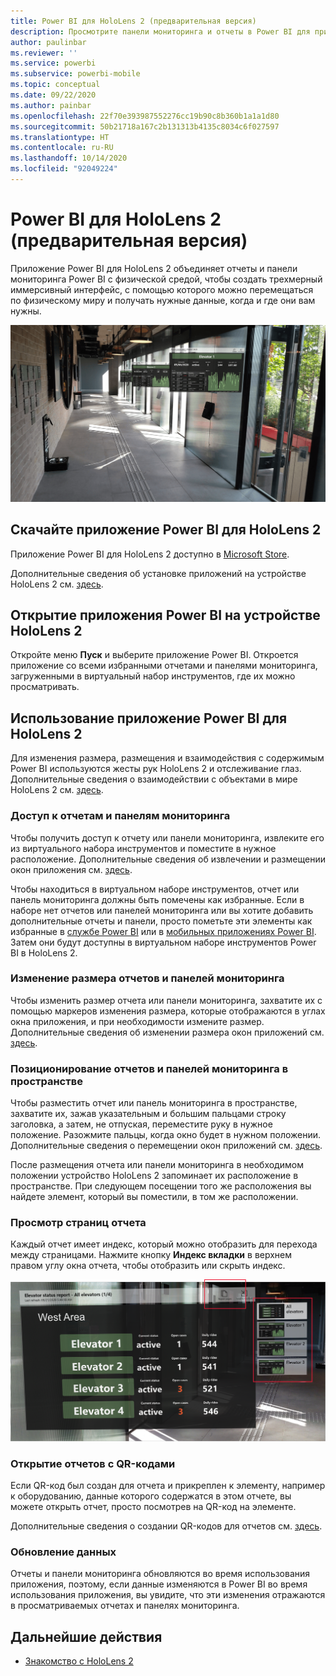```yaml
---
title: Power BI для HoloLens 2 (предварительная версия)
description: Просмотрите панели мониторинга и отчеты в Power BI для приложения HoloLens 2.
author: paulinbar
ms.reviewer: ''
ms.service: powerbi
ms.subservice: powerbi-mobile
ms.topic: conceptual
ms.date: 09/22/2020
ms.author: painbar
ms.openlocfilehash: 22f70e393987552276cc19b90c8b360b1a1a1d80
ms.sourcegitcommit: 50b21718a167c2b131313b4135c8034c6f027597
ms.translationtype: HT
ms.contentlocale: ru-RU
ms.lasthandoff: 10/14/2020
ms.locfileid: "92049224"
---
```

# <a name="power-bi-for-hololens-2-preview"></a>Power BI для HoloLens 2 (предварительная версия)
Приложение Power BI для HoloLens 2 объединяет отчеты и панели мониторинга Power BI с физической средой, чтобы создать трехмерный иммерсивный интерфейс, с помощью которого можно перемещаться по физическому миру и получать нужные данные, когда и где они вам нужны.

![Изображение из HoloLens 2, на котором показаны плавающие отчеты Power BI.](media/mobile-hololens2-app/power-bi-hololens2-floating-reports.png)

## <a name="get-the-power-bi-app-for-hololens-2"></a>Скачайте приложение Power BI для HoloLens 2 

Приложение Power BI для HoloLens 2 доступно в [Microsoft Store](https://go.microsoft.com/fwlink/?linkid=526478).

Дополнительные сведения об установке приложений на устройстве HoloLens 2 см. [здесь](/hololens/holographic-store-apps).

## <a name="open-the-power-bi-app-on-your-hololens-2"></a>Открытие приложения Power BI на устройстве HoloLens 2

Откройте меню **Пуск** и выберите приложение Power BI. Откроется приложение со всеми избранными отчетами и панелями мониторинга, загруженными в виртуальный набор инструментов, где их можно просматривать.

## <a name="using-the-power-bi-app-for-hololens-2"></a>Использование приложение Power BI для HoloLens 2

Для изменения размера, размещения и взаимодействия с содержимым Power BI используются жесты рук HoloLens 2 и отслеживание глаз. Дополнительные сведения о взаимодействии с объектами в мире HoloLens 2 см. [здесь](/hololens/hololens2-basic-usage).

### <a name="access-reports-and-dashboards"></a>Доступ к отчетам и панелям мониторинга

Чтобы получить доступ к отчету или панели мониторинга, извлеките его из виртуального набора инструментов и поместите в нужное расположение. Дополнительные сведения об извлечении и размещении окон приложения см. [здесь](/hololens/hololens2-basic-usage#moving-holograms).

Чтобы находиться в виртуальном наборе инструментов, отчет или панель мониторинга должны быть помечены как избранные. Если в наборе нет отчетов или панелей мониторинга или вы хотите добавить дополнительные отчеты и панели, просто пометьте эти элементы как избранные в [службе Power BI](../end-user-favorite.md) или в [мобильных приложениях Power BI](mobile-apps-favorites.md). Затем они будут доступны в виртуальном наборе инструментов Power BI в HoloLens 2.

### <a name="resize-reports-and-dashboards"></a>Изменение размера отчетов и панелей мониторинга

Чтобы изменить размер отчета или панели мониторинга, захватите их с помощью маркеров изменения размера, которые отображаются в углах окна приложения, и при необходимости измените размер. Дополнительные сведения об изменении размера окон приложений см. [здесь](/hololens/hololens2-basic-usage#resizing-holograms).

### <a name="position-reports-and-dashboards-in-space"></a>Позиционирование отчетов и панелей мониторинга в пространстве

Чтобы разместить отчет или панель мониторинга в пространстве, захватите их, зажав указательным и большим пальцами строку заголовка, а затем, не отпуская, переместите руку в нужное положение. Разожмите пальцы, когда окно будет в нужном положении. Дополнительные сведения о перемещении окон приложений см. [здесь](/hololens/hololens2-basic-usage#moving-holograms).

После размещения отчета или панели мониторинга в необходимом положении устройство HoloLens 2 запоминает их расположение в пространстве. При следующем посещении того же расположения вы найдете элемент, который вы поместили, в том же расположении.

### <a name="browse-report-pages"></a>Просмотр страниц отчета

Каждый отчет имеет индекс, который можно отобразить для перехода между страницами. Нажмите кнопку **Индекс вкладки** в верхнем правом углу окна отчета, чтобы отобразить или скрыть индекс.

![Изображение индекса страницы отчета в Power BI для HoloLens 2](media/mobile-hololens2-app/power-bi-hololens2-browse-report-pages.png)

### <a name="open-reports-with-qr-codes"></a>Открытие отчетов с QR-кодами

Если QR-код был создан для отчета и прикреплен к элементу, например к оборудованию, данные которого содержатся в этом отчете, вы можете открыть отчет, просто посмотрев на QR-код на элементе.

Дополнительные сведения о создании QR-кодов для отчетов см. [здесь](../../create-reports/service-create-qr-code-for-report.md).

### <a name="data-refresh"></a>Обновление данных

Отчеты и панели мониторинга обновляются во время использования приложения, поэтому, если данные изменяются в Power BI во время использования приложения, вы увидите, что эти изменения отражаются в просматриваемых отчетах и панелях мониторинга.

## <a name="next-steps"></a>Дальнейшие действия

* [Знакомство с HoloLens 2](/hololens/hololens2-basic-usage)